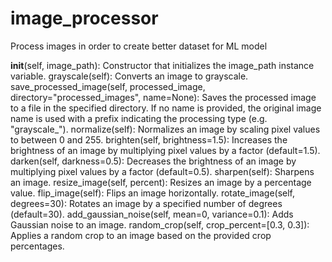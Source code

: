 # image_processor
Process images in order to create better dataset for ML model


__init__(self, image_path): Constructor that initializes the image_path instance variable.
grayscale(self): Converts an image to grayscale.
save_processed_image(self, processed_image, directory="processed_images", name=None): Saves the processed image to a file in the specified directory. If no name is provided, the original image name is used with a prefix indicating the processing type (e.g. "grayscale_").
normalize(self): Normalizes an image by scaling pixel values to between 0 and 255.
brighten(self, brightness=1.5): Increases the brightness of an image by multiplying pixel values by a factor (default=1.5).
darken(self, darkness=0.5): Decreases the brightness of an image by multiplying pixel values by a factor (default=0.5).
sharpen(self): Sharpens an image.
resize_image(self, percent): Resizes an image by a percentage value.
flip_image(self): Flips an image horizontally.
rotate_image(self, degrees=30): Rotates an image by a specified number of degrees (default=30).
add_gaussian_noise(self, mean=0, variance=0.1): Adds Gaussian noise to an image.
random_crop(self, crop_percent=[0.3, 0.3]): Applies a random crop to an image based on the provided crop percentages.
